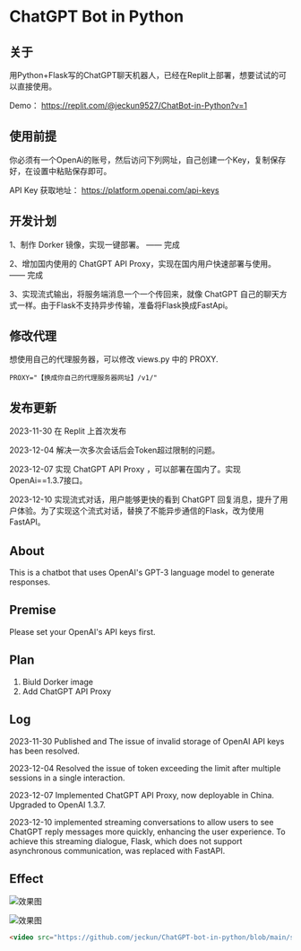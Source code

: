 # ChatGPT Bot in Python

## 关于

用Python+Flask写的ChatGPT聊天机器人，已经在Replit上部署，想要试试的可以直接使用。

Demo： https://replit.com/@jeckun9527/ChatBot-in-Python?v=1

## 使用前提

你必须有一个OpenAi的账号，然后访问下列网址，自己创建一个Key，复制保存好，在设置中粘贴保存即可。

API Key 获取地址： https://platform.openai.com/api-keys

## 开发计划

1、制作 Dorker 镜像，实现一键部署。   ——  完成

2、增加国内使用的 ChatGPT API Proxy，实现在国内用户快速部署与使用。  —— 完成

3、实现流式输出，将服务端消息一个一个传回来，就像 ChatGPT 自己的聊天方式一样。由于Flask不支持异步传输，准备将Flask换成FastApi。

## 修改代理

想使用自己的代理服务器，可以修改 views.py 中的 PROXY.
```
PROXY="【换成你自己的代理服务器网址】/v1/"
```

## 发布更新
2023-11-30 在 Replit 上首次发布

2023-12-04 解决一次多次会话后会Token超过限制的问题。

2023-12-07 实现 ChatGPT API Proxy ，可以部署在国内了。实现OpenAi==1.3.7接口。

2023-12-10 实现流式对话，用户能够更快的看到 ChatGPT 回复消息，提升了用户体验。为了实现这个流式对话，替换了不能异步通信的Flask，改为使用FastAPI。

## About
This is a chatbot that uses OpenAI's GPT-3 language model to generate responses.

## Premise
Please set your OpenAI's API keys first.

## Plan
1. Biuld Dorker image
2. Add ChatGPT API Proxy

## Log
2023-11-30 Published and The issue of invalid storage of OpenAI API keys has been resolved.

2023-12-04 Resolved the issue of token exceeding the limit after multiple sessions in a single interaction.

2023-12-07 Implemented ChatGPT API Proxy, now deployable in China. Upgraded to OpenAI 1.3.7.

2023-12-10 implemented streaming conversations to allow users to see ChatGPT reply messages more quickly, enhancing the user experience. To achieve this streaming dialogue, Flask, which does not support asynchronous communication, was replaced with FastAPI.

## Effect
![效果图](https://github.com/jeckun/ChatGPT-bot-in-python/blob/main/static/img/2566-11-30-20.29.55.webp)

![效果图](https://github.com/jeckun/ChatGPT-bot-in-python/blob/main/static/img/2566-11-30-20.30.24.webp)

```HTML
<video src="https://github.com/jeckun/ChatGPT-bot-in-python/blob/main/static/video/stream-chat-video.mp4" controls="controls" width="1440" height="900"></video>
```